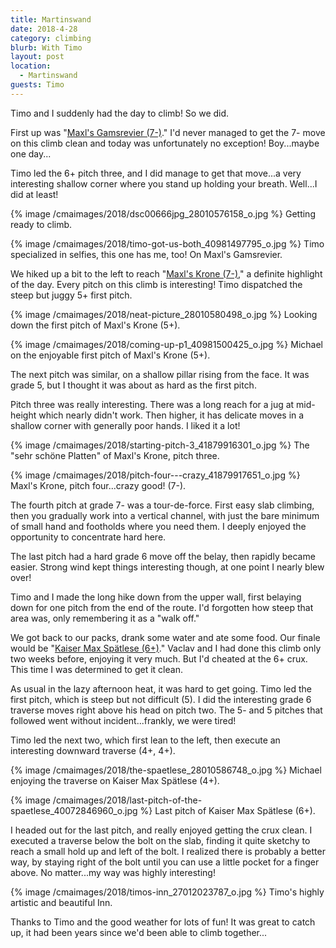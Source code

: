 ```yaml
---
title: Martinswand
date: 2018-4-28
category: climbing
blurb: With Timo
layout: post
location:
  - Martinswand
guests: Timo
---
```


Timo and I suddenly had the day to climb! So we did.

First up was "[Maxl's Gamsrevier (7-)](https://www.bergsteigen.com/klettern/tirol/karwendel/maxls-gamsrevier)."
I'd never managed to get the 7- move on this climb clean and today was unfortunately
no exception! Boy...maybe one day...

Timo led the 6+ pitch three, and I did manage to get that move...a very interesting
shallow corner where you stand up holding your breath. Well...I did at least!

{% image /cmaimages/2018/dsc00666jpg_28010576158_o.jpg %}
Getting ready to climb.


{% image /cmaimages/2018/timo-got-us-both_40981497795_o.jpg %}
Timo specialized in selfies, this one has me, too! On Maxl's Gamsrevier.


We hiked up a bit to the left to reach "[Maxl's Krone (7-)](https://www.bergsteigen.com/klettern/tirol/karwendel/maxls-krone),"
a definite highlight of the day. Every pitch on this climb is interesting!
Timo dispatched the steep but juggy 5+ first pitch.

{% image /cmaimages/2018/neat-picture_28010580498_o.jpg %}
Looking down the first pitch of Maxl's Krone (5+).


{% image /cmaimages/2018/coming-up-p1_40981500425_o.jpg %}
Michael on the enjoyable first pitch of Maxl's Krone (5+).


The next pitch was similar, on a shallow pillar rising from the face.
It was grade 5, but I thought it was about as hard as the first pitch.

Pitch three was really interesting. There was a long reach for a jug at
mid-height which nearly didn't work. Then higher, it has delicate moves
in a shallow corner with generally poor hands. I liked it a lot!

{% image /cmaimages/2018/starting-pitch-3_41879916301_o.jpg %}
The "sehr schöne Platten" of Maxl's Krone, pitch three.


{% image /cmaimages/2018/pitch-four---crazy_41879917651_o.jpg %}
Maxl's Krone, pitch four...crazy good! (7-).


The fourth pitch at grade 7- was a tour-de-force. First easy slab climbing, then
you gradually work into a vertical channel, with just the bare minimum of
small hand and footholds where you need them. I deeply enjoyed the opportunity
to concentrate hard here.

The last pitch had a hard grade 6 move off the belay, then rapidly became easier.
Strong wind kept things interesting though, at one point I nearly blew over!

Timo and I made the long hike down from the upper wall, first belaying down for one
pitch from the end of the route. I'd forgotten how steep that area was, only remembering
it as a "walk off." 

We got back to our packs, drank some water and ate some food.
Our finale would be "[Kaiser Max Spätlese (6+)](https://www.bergsteigen.com/klettern/tirol/karwendel/kaiser-max-spaetlese)." 
Vaclav and I had done this climb only two weeks before,
enjoying it very much. But I'd cheated at the 6+ crux. This time I was determined
to get it clean.

As usual in the lazy afternoon heat, it was hard to get going. Timo led the
first pitch, which is steep but not difficult (5). I did the interesting
grade 6 traverse moves right above his head on pitch two. The 5- and 5
pitches that followed went without incident...frankly, we were tired!

Timo led the next two, which first lean to the left, then execute an interesting
downward traverse (4+, 4+).

{% image /cmaimages/2018/the-spaetlese_28010586748_o.jpg %}
Michael enjoying the traverse on Kaiser Max Spätlese (4+).


{% image /cmaimages/2018/last-pitch-of-the-spaetlese_40072846960_o.jpg %}
Last pitch of Kaiser Max Spätlese (6+).


I headed out for the last pitch, and really enjoyed getting the crux clean.
I executed a traverse below the bolt on the slab, finding it quite sketchy to
reach a small hold up and left of the bolt. I realized there is probably a 
better way, by staying right of the bolt until you can use a little pocket
for a finger above. No matter...my way was highly interesting!

{% image /cmaimages/2018/timos-inn_27012023787_o.jpg %}
Timo's highly artistic and beautiful Inn.



Thanks to Timo and the good weather for lots of fun! It was great to catch up,
it had been years since we'd been able to climb together...


